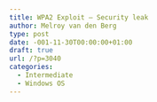 ```yaml
---
title: WPA2 Exploit – Security leak
author: Melroy van den Berg
type: post
date: -001-11-30T00:00:00+01:00
draft: true
url: /?p=3040
categories:
  - Intermediate
  - Windows OS
---
```

